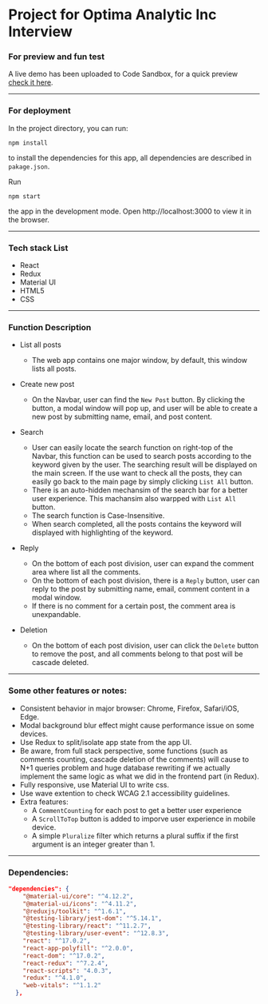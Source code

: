 # Project for Optima Analytic Inc Interview

### For preview and fun test

A live demo has been uploaded to Code Sandbox, for a quick preview [check it here](https://52bf8.csb.app/).

---

### For deployment

In the project directory, you can run:

```
npm install
```

to install the dependencies for this app, all dependencies are described in `pakage.json`.

Run

```
npm start
```

the app in the development mode.
Open http://localhost:3000 to view it in the browser.

---

### Tech stack List

- React
- Redux
- Material UI
- HTML5
- CSS

---

### Function Description

- List all posts

  - The web app contains one major window, by default, this window lists all posts.

- Create new post

  - On the Navbar, user can find the `New Post` button. By clicking the button, a modal window will pop up, and user will be able to create a new post by submitting name, email, and post content.

- Search

  - User can easily locate the search function on right-top of the Navbar, this function can be used to search posts according to the keyword given by the user. The searching result will be displayed on the main screen. If the use want to check all the posts, they can easily go back to the main page by simply clicking `List All` button.
  - There is an auto-hidden mechansim of the search bar for a better user experience. This machansim also warpped with `List All` button.
  - The search function is Case-Insensitive.
  - When search completed, all the posts contains the keyword will displayed with highlighting of the keyword.

- Reply

  - On the bottom of each post division, user can expand the comment area where list all the comments.
  - On the bottom of each post division, there is a `Reply` button, user can reply to the post by submitting name, email, comment content in a modal window.
  - If there is no comment for a certain post, the comment area is unexpandable.

- Deletion
  - On the bottom of each post division, user can click the `Delete` button to remove the post, and all comments belong to that post will be cascade deleted.

---

### Some other features or notes:

- Consistent behavior in major browser: Chrome, Firefox, Safari/iOS, Edge.
- Modal background blur effect might cause performance issue on some devices.
- Use Redux to split/isolate app state from the app UI.
- Be aware, from full stack perspective, some functions (such as comments counting, cascade deletion of the comments) will cause to N+1 queries problem and huge database rewriting if we actually implement the same logic as what we did in the frontend part (in Redux).
- Fully responsive, use Material UI to write css.
- Use wave extention to check WCAG 2.1 accessibility guidelines.
- Extra features:
  - A `CommentCounting` for each post to get a better user experience
  - A `ScrollToTop` button is added to imporve user experience in mobile device.
  - A simple `Pluralize` filter which returns a plural suffix if the first argument is an integer greater than 1.

---

### Dependencies:

```JSON
"dependencies": {
    "@material-ui/core": "^4.12.2",
    "@material-ui/icons": "^4.11.2",
    "@reduxjs/toolkit": "^1.6.1",
    "@testing-library/jest-dom": "^5.14.1",
    "@testing-library/react": "^11.2.7",
    "@testing-library/user-event": "^12.8.3",
    "react": "^17.0.2",
    "react-app-polyfill": "^2.0.0",
    "react-dom": "^17.0.2",
    "react-redux": "^7.2.4",
    "react-scripts": "4.0.3",
    "redux": "^4.1.0",
    "web-vitals": "^1.1.2"
  },
```

